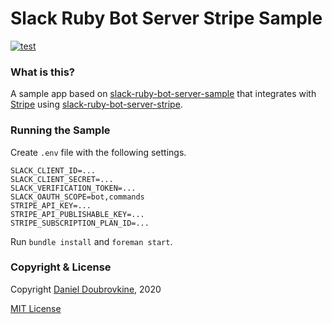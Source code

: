 Slack Ruby Bot Server Stripe Sample
===================================

[![test](https://github.com/slack-ruby/slack-ruby-bot-server-stripe-sample/actions/workflows/test.yml/badge.svg)](https://github.com/slack-ruby/slack-ruby-bot-server-stripe-sample/actions/workflows/test.yml)

### What is this?

A sample app based on [slack-ruby-bot-server-sample](https://github.com/slack-ruby/slack-ruby-bot-server-sample) that integrates with [Stripe](https://stripe.com) using [slack-ruby-bot-server-stripe](https://github.com/slack-ruby/slack-ruby-bot-server-stripe).

### Running the Sample

Create `.env` file with the following settings.

```
SLACK_CLIENT_ID=...
SLACK_CLIENT_SECRET=...
SLACK_VERIFICATION_TOKEN=...
SLACK_OAUTH_SCOPE=bot,commands
STRIPE_API_KEY=...
STRIPE_API_PUBLISHABLE_KEY=...
STRIPE_SUBSCRIPTION_PLAN_ID=...
```

Run `bundle install` and `foreman start`.

### Copyright & License

Copyright [Daniel Doubrovkine](http://code.dblock.org), 2020

[MIT License](LICENSE)
